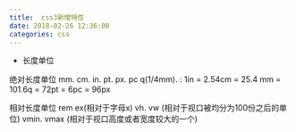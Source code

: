 ```yaml
---
title:  css3新增特性
date: 2018-02-26 12:36:00
categories: css
---
```


* 长度单位

绝对长度单位  mm. cm. in. pt. px.  pc  q(1/4mm). : 1in = 2.54cm = 25.4 mm = 101.6q = 72pt = 6pc = 96px

相对长度单位 rem  ex(相对于字母x)  vh. vw (相对于视口被均分为100份之后的单位)  vmin. vmax (相对于视口高度或者宽度较大的一个)

